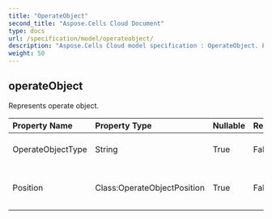 ```yaml
---
title: "OperateObject"
second_title: "Aspose.Cells Cloud Document"
type: docs
url: /specification/model/operateobject/
description: "Aspose.Cells Cloud model specification : OperateObject. Effortlessly handle Excel and other spreadsheet documents with features like opening, generating, editing, splitting, merging, comparing, and converting."
weight: 50
---
```


## **operateObject**

Represents operate object. 

| Property Name | Property Type | Nullable |  ReadOnly | DefaultValue | Description | 
| :- | :- | :- |:- |  :- | :- |
| OperateObjectType | String | True |  False |  | Represents operate object type. |  
| Position | Class:OperateObjectPosition | True |  False |  | Represents position of operate object. |  

